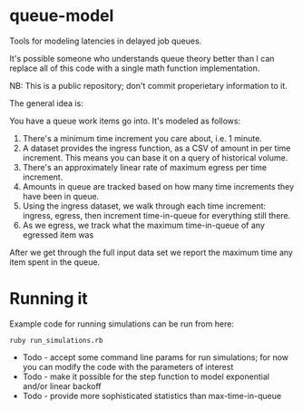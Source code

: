 # queue-model
Tools for modeling latencies in delayed job queues.

It's possible someone who understands queue theory better than  I can replace all of this code with a single math function implementation.

NB: This is a public repository; don't commit properietary information to it.

The general idea is:

You have a queue work items go into.  It's modeled as follows:

1. There's a minimum time increment you care about, i.e. 1 minute.
1. A dataset provides the ingress function, as a CSV of amount in per time increment. This means you can base it on a query of historical volume.
1. There's an approximately linear rate of maximum egress per time increment.
1. Amounts in queue are tracked based on how many time increments they have been in queue.
1. Using the ingress dataset, we walk through each time increment: ingress, egress, then increment time-in-queue for everything still there.
1. As we egress, we track what the maximum time-in-queue of any egressed item was

After we get through the full input data set we report the maximum time any item spent in the queue.


# Running it
Example code for running simulations can be run from here:

`ruby run_simulations.rb`

 - Todo - accept some command line params for run simulations; for now you can modify the code with the parameters of interest
 - Todo - make it possible for the step function to model exponential and/or linear backoff
 - Todo - provide more sophisticated statistics than max-time-in-queue
